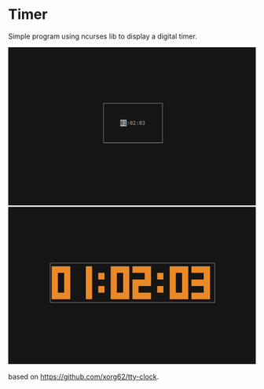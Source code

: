 # Timer

Simple program using ncurses lib to display a digital timer.

![setting-the-timer](https://github.com/Tiago-Matinho/Show-Me-The-Timer/blob/main/screenshots/set_timer.png)
![timer](https://github.com/Tiago-Matinho/Show-Me-The-Timer/blob/main/screenshots/timer.png)

based on https://github.com/xorg62/tty-clock.
